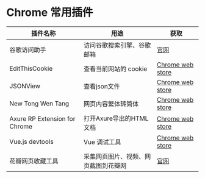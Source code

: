  # Chrome 常用插件

| 插件名称                      | 用途                                 | 获取                                                         |
| ----------------------------- | ------------------------------------ | ------------------------------------------------------------ |
| 谷歌访问助手                  | 访问谷歌搜索引擎、谷歌邮箱           | [官网](http://www.ggfwzs.com/)                               |
| EditThisCookie                | 查看当前网站的 cookie                | [Chrome web store](https://chrome.google.com/webstore/category/extensions) |
| JSONView                      | 查看json文件                         | [Chrome web store](https://chrome.google.com/webstore/category/extensions) |
| New Tong Wen Tang             | 网页内容繁体转简体                   | [Chrome web store](https://chrome.google.com/webstore/category/extensions) |
| Axure RP Extension for Chrome | 打开Axure导出的HTML文档              | [Chrome web store](https://chrome.google.com/webstore/category/extensions) |
| Vue.js devtools               | Vue 调试工具                         | [Chrome web store](https://chrome.google.com/webstore/category/extensions) |
| 花瓣网页收藏工具              | 采集网页图片、视频、网页截图到花瓣网 | [官网](http://huaban.com/)                                   |

